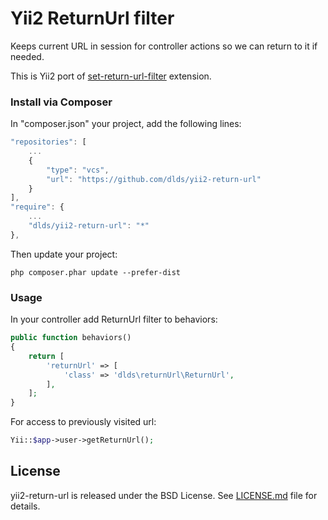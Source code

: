 # Yii2 ReturnUrl filter

Keeps current URL in session for controller actions so we can return to it if needed.

This is Yii2 port of [set-return-url-filter](https://github.com/yiiext/set-return-url-filter) extension.

### Install via Composer

In "composer.json" your project, add the following lines:

~~~javascript
"repositories": [
    ...
    {
        "type": "vcs",
        "url": "https://github.com/dlds/yii2-return-url"
    }
],
"require": {
    ...
    "dlds/yii2-return-url": "*"
},
~~~

Then update your project:

~~~
php composer.phar update --prefer-dist
~~~

### Usage

In your controller add ReturnUrl filter to behaviors:

~~~php
public function behaviors()
{
    return [
        'returnUrl' => [
            'class' => 'dlds\returnUrl\ReturnUrl',
        ],
    ];
}
~~~

For access to previously visited url:

~~~php
Yii::$app->user->getReturnUrl();
~~~

## License

yii2-return-url is released under the BSD License. See [LICENSE.md](https://github.com/dlds/yii2-return-url/blob/master/LICENSE.md) file for
details.

